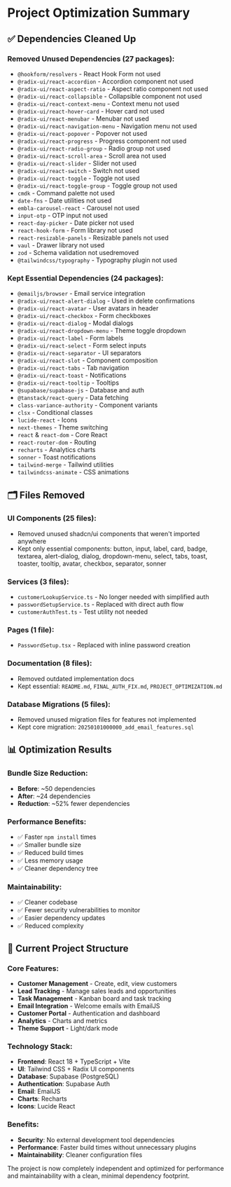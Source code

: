 # Project Optimization Summary

## ✅ Dependencies Cleaned Up

### Removed Unused Dependencies (27 packages):
- `@hookform/resolvers` - React Hook Form not used
- `@radix-ui/react-accordion` - Accordion component not used
- `@radix-ui/react-aspect-ratio` - Aspect ratio component not used
- `@radix-ui/react-collapsible` - Collapsible component not used
- `@radix-ui/react-context-menu` - Context menu not used
- `@radix-ui/react-hover-card` - Hover card not used
- `@radix-ui/react-menubar` - Menubar not used
- `@radix-ui/react-navigation-menu` - Navigation menu not used
- `@radix-ui/react-popover` - Popover not used
- `@radix-ui/react-progress` - Progress component not used
- `@radix-ui/react-radio-group` - Radio group not used
- `@radix-ui/react-scroll-area` - Scroll area not used
- `@radix-ui/react-slider` - Slider not used
- `@radix-ui/react-switch` - Switch not used
- `@radix-ui/react-toggle` - Toggle not used
- `@radix-ui/react-toggle-group` - Toggle group not used
- `cmdk` - Command palette not used
- `date-fns` - Date utilities not used
- `embla-carousel-react` - Carousel not used
- `input-otp` - OTP input not used
- `react-day-picker` - Date picker not used
- `react-hook-form` - Form library not used
- `react-resizable-panels` - Resizable panels not used
- `vaul` - Drawer library not used
- `zod` - Schema validation not usedremoved
- `@tailwindcss/typography` - Typography plugin not used

### Kept Essential Dependencies (24 packages):
- `@emailjs/browser` - Email service integration
- `@radix-ui/react-alert-dialog` - Used in delete confirmations
- `@radix-ui/react-avatar` - User avatars in header
- `@radix-ui/react-checkbox` - Form checkboxes
- `@radix-ui/react-dialog` - Modal dialogs
- `@radix-ui/react-dropdown-menu` - Theme toggle dropdown
- `@radix-ui/react-label` - Form labels
- `@radix-ui/react-select` - Form select inputs
- `@radix-ui/react-separator` - UI separators
- `@radix-ui/react-slot` - Component composition
- `@radix-ui/react-tabs` - Tab navigation
- `@radix-ui/react-toast` - Notifications
- `@radix-ui/react-tooltip` - Tooltips
- `@supabase/supabase-js` - Database and auth
- `@tanstack/react-query` - Data fetching
- `class-variance-authority` - Component variants
- `clsx` - Conditional classes
- `lucide-react` - Icons
- `next-themes` - Theme switching
- `react` & `react-dom` - Core React
- `react-router-dom` - Routing
- `recharts` - Analytics charts
- `sonner` - Toast notifications
- `tailwind-merge` - Tailwind utilities
- `tailwindcss-animate` - CSS animations

## 🗂️ Files Removed

### UI Components (25 files):
- Removed unused shadcn/ui components that weren't imported anywhere
- Kept only essential components: button, input, label, card, badge, textarea, alert-dialog, dialog, dropdown-menu, select, tabs, toast, toaster, tooltip, avatar, checkbox, separator, sonner

### Services (3 files):
- `customerLookupService.ts` - No longer needed with simplified auth
- `passwordSetupService.ts` - Replaced with direct auth flow
- `customerAuthTest.ts` - Test utility not needed

### Pages (1 file):
- `PasswordSetup.tsx` - Replaced with inline password creation

### Documentation (8 files):
- Removed outdated implementation docs
- Kept essential: `README.md`, `FINAL_AUTH_FIX.md`, `PROJECT_OPTIMIZATION.md`

### Database Migrations (5 files):
- Removed unused migration files for features not implemented
- Kept core migration: `20250101000000_add_email_features.sql`

## 📊 Optimization Results

### Bundle Size Reduction:
- **Before**: ~50 dependencies
- **After**: ~24 dependencies
- **Reduction**: ~52% fewer dependencies

### Performance Benefits:
- ✅ Faster `npm install` times
- ✅ Smaller bundle size
- ✅ Reduced build times
- ✅ Less memory usage
- ✅ Cleaner dependency tree

### Maintainability:
- ✅ Cleaner codebase
- ✅ Fewer security vulnerabilities to monitor
- ✅ Easier dependency updates
- ✅ Reduced complexity

## 🚀 Current Project Structure

### Core Features:
- **Customer Management** - Create, edit, view customers
- **Lead Tracking** - Manage sales leads and opportunities
- **Task Management** - Kanban board and task tracking
- **Email Integration** - Welcome emails with EmailJS
- **Customer Portal** - Authentication and dashboard
- **Analytics** - Charts and metrics
- **Theme Support** - Light/dark mode

### Technology Stack:
- **Frontend**: React 18 + TypeScript + Vite
- **UI**: Tailwind CSS + Radix UI components
- **Database**: Supabase (PostgreSQL)
- **Authentication**: Supabase Auth
- **Email**: EmailJS
- **Charts**: Recharts
- **Icons**: Lucide React



### Benefits:
- **Security**: No external development tool dependencies
- **Performance**: Faster build times without unnecessary plugins
- **Maintainability**: Cleaner configuration files

The project is now completely independent and optimized for performance and maintainability with a clean, minimal dependency footprint.